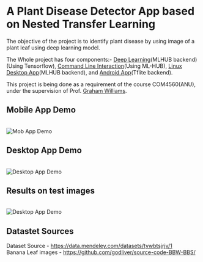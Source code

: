 # A Plant Disease Detector App based on Nested Transfer Learning
The objective of the project is to identify plant disease by using image of a plant leaf using deep learning model.

The Whole project has four components:- <a href = "https://github.com/spsaswat/plantdis/tree/main/ipynb">Deep Learning</a>(MLHUB backend)(Using Tensorflow), <a href = "https://github.com/spsaswat/plantdis/tree/main/mlhub">Command Line Interaction</a>(Using ML-HUB), <a href = "https://github.com/spsaswat/plantdis/tree/main/plantdis_flutter">Linux Desktop App</a>(MLHUB backend), and <a href = "https://github.com/spsaswat/plantdis/tree/main/plantdis_mob">Android App</a>(Tflite backend).

This project is being done as a requirement of the course COM4560(ANU), under the supervision of Prof. <a href = "https://cecs.anu.edu.au/people/graham-williams">Graham Williams</a>.

## Mobile App Demo
<br><img src="https://github.com/spsaswat/plantdis/blob/main/op_m_readme/tomato_lb_fin.gif" alt="Mob App Demo">

## Desktop App Demo
<br><img src="https://github.com/spsaswat/plantdis/blob/main/op_m_readme/DestopApp_connector.jpg" alt="Desktop App Demo">

## Results on test images

<br><img src="https://github.com/spsaswat/plantdis/blob/main/op_m_readme/test_img_22_eff_or.jpg" alt="Desktop App Demo">

## Datastet Sources
Dataset Source - https://data.mendeley.com/datasets/tywbtsjrjv/1
<br>Banana Leaf images - https://github.com/godliver/source-code-BBW-BBS/
